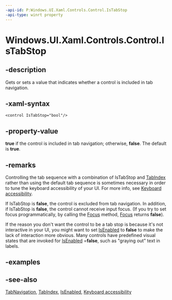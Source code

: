 ```yaml
---
-api-id: P:Windows.UI.Xaml.Controls.Control.IsTabStop
-api-type: winrt property
---
```


<!-- Property syntax
public bool IsTabStop { get;  set; }
-->

# Windows.UI.Xaml.Controls.Control.IsTabStop

## -description
Gets or sets a value that indicates whether a control is included in tab navigation.

## -xaml-syntax
```xaml
<control IsTabStop="bool"/>
```


## -property-value
**true** if the control is included in tab navigation; otherwise, **false**. The default is **true**.

## -remarks
Controlling the tab sequence with a combination of IsTabStop and [TabIndex](control_tabindex.md) rather than using the default tab sequence is sometimes necessary in order to tune the keyboard accessibility of your UI. For more info, see [Keyboard accessibility](https://msdn.microsoft.com/library/ddae8c4b-7907-49fe-9645-f105f8dfad8b).

If IsTabStop is **false**, the control is excluded from tab navigation. In addition, if IsTabStop is **false**, the control cannot receive input focus. (If you try to set focus programmatically, by calling the [Focus](control_focus_195503898.md) method, [Focus](control_focus_195503898.md) returns **false**).

If the reason you don't want the control to be a tab stop is because it's not interactive in your UI, you might want to set [IsEnabled](control_isenabled.md) to **false** to make the lack of interaction more obvious. Many controls have predefined visual states that are invoked for [IsEnabled](control_isenabled.md) =**false**, such as "graying out" text in labels.

## -examples

## -see-also
[TabNavigation](control_tabnavigation.md), [TabIndex](control_tabindex.md), [IsEnabled](control_isenabled.md), [Keyboard accessibility](https://msdn.microsoft.com/library/ddae8c4b-7907-49fe-9645-f105f8dfad8b)
